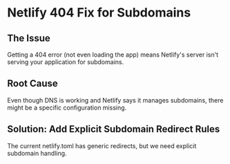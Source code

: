 # Netlify 404 Fix for Subdomains

## The Issue
Getting a 404 error (not even loading the app) means Netlify's server isn't serving your application for subdomains.

## Root Cause
Even though DNS is working and Netlify says it manages subdomains, there might be a specific configuration missing.

## Solution: Add Explicit Subdomain Redirect Rules

The current netlify.toml has generic redirects, but we need explicit subdomain handling.
